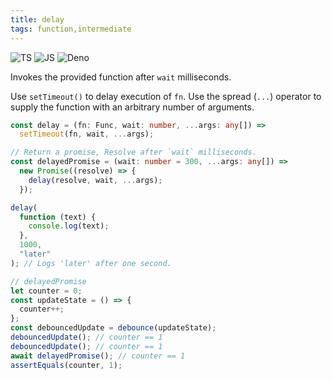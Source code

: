 ```yaml
---
title: delay
tags: function,intermediate
---
```


![TS](https://img.shields.io/badge/supports-typescript-blue.svg?style=flat-square)
![JS](https://img.shields.io/badge/supports-javascript-yellow.svg?style=flat-square)
![Deno](https://img.shields.io/badge/supports-deno-green.svg?style=flat-square)

Invokes the provided function after `wait` milliseconds.

Use `setTimeout()` to delay execution of `fn`.
Use the spread (`...`) operator to supply the function with an arbitrary number of arguments.

```ts title="typescript"
const delay = (fn: Func, wait: number, ...args: any[]) =>
  setTimeout(fn, wait, ...args);

// Return a promise, Resolve after `wait` milliseconds.
const delayedPromise = (wait: number = 300, ...args: any[]) =>
  new Promise((resolve) => {
    delay(resolve, wait, ...args);
  });
```

```ts title="typescript"
delay(
  function (text) {
    console.log(text);
  },
  1000,
  "later"
); // Logs 'later' after one second.

// delayedPromise
let counter = 0;
const updateState = () => {
  counter++;
};
const debouncedUpdate = debounce(updateState);
debouncedUpdate(); // counter == 1
debouncedUpdate(); // counter == 1
await delayedPromise(); // counter == 1
assertEquals(counter, 1);
```
